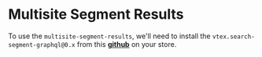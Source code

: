 # Multisite Segment Results

To use the `multisite-segment-results`, we'll need to install the `vtex.search-segment-graphql@0.x` from this  [**github**](https://github.com/vtex-apps/search-segment-graphql) on your store.
